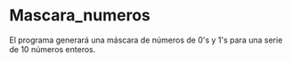 # Mascara_numeros
El programa generará una máscara de números de 0's y 1's para una serie de 10 números enteros.
